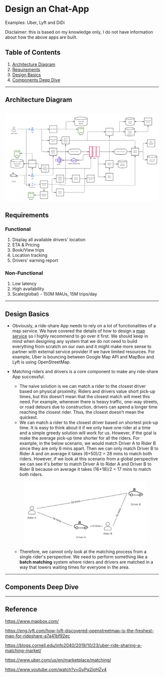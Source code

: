 # Design an Chat-App
Examples: Uber, Lyft and DiDi

Disclaimer: this is based on my knowledge only, I do not have information about how the above apps are built. 

## Table of Contents
1. [Architecture Diagram](#architecture-diagram)
2. [Requirements](#requirements)
3. [Design Basics](#design-basics)
4. [Components Deep Dive](#components-deep-dive)
-----------------------

## Architecture Diagram
![architecture](/case-study/ride-share-app/ride-share.jpg)
-----------------------

## Requirements
### Functional
1. Display all available drivers' location
2. ETA & Pricing
3. Book/View trips
4. Location tracking
5. Drivers' earning report

### Non-Functional
1. Low latency
2. High availability
3. Scale(global) - 150M MAUs, 15M trips/day
-----------------------

## Design Basics

* Obviously, a ride-share App needs to rely on a lot of functionalities of a map service. We have covered the details of how to design a [map service](https://github.com/douyouzhe/system-design/tree/main/case-study/map-service) so I highly recommend to go over it first. We should keep in mind when designing any system that we do not need to build everything from scratch on our own and it might make more sense to partner with external service provider if we have limited resources. For example, Uber is bouncing between Google Map API and MapBox and Lyft is using OpenStreetMap. 

* Matching riders and drivers is a core component to make any ride-share App successful.
    * The naive solution is we can match a rider to the closest driver based on physical proximity. Riders and drivers value short pick-up times, but this doesn’t mean that the closest match will meet this need. For example, whenever there is heavy traffic, one-way streets, or road detours due to construction, drivers can spend a longer time reaching the closest rider. Thus, the closest doesn’t mean the quickest.
    * We can match a rider to the closest driver based on shortest pick-up time. It is easy to think about it if we only have one rider at a time and a simple greedy solution will work for us. However, if the goal is make the average pick-up time shorter for all the riders. For example, in the below scenario, we would match Driver A to Rider B since they are only 6 mins apart. Then we can only match Driver B to Rider A and on average it takes (6+50)/2 = 28 mins to match both riders. However, if we look at this scenario from a global perspective we can see it's better to match Driver A to Rider A and Driver B to Rider B because on average it takes (16+18)/2 = 17 mins to match both riders. 

     <p align="center">
    <img src="/case-study/ride-share-app/pickuptime.jpg" width="400">
    </p>

    * Therefore, we cannot only look at the matching process from a single rider's perspective. We need to perform something like a **batch matching** system where riders and drivers are matched in a way that lowers waiting times for everyone in the area. 
 
-----------------------


## Components Deep Dive



-----------------------
## Reference

https://www.mapbox.com/

https://eng.lyft.com/how-lyft-discovered-openstreetmap-is-the-freshest-map-for-rideshare-a7a41bf92ec

https://blogs.cornell.edu/info2040/2019/10/23/uber-ride-sharing-a-matching-market/

https://www.uber.com/us/en/marketplace/matching/

https://www.youtube.com/watch?v=GyPq2joHZv4








